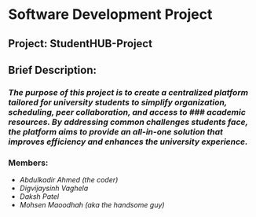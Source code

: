 # Software Development Project

## Project: StudentHUB-Project

## Brief Description: 

### *The purpose of this project is to create a centralized platform tailored for university students to simplify organization, scheduling, peer collaboration, and access to ### academic resources. By addressing common challenges students face, the platform aims to provide an all-in-one solution that improves efficiency and enhances the university experience.*

### Members: 

 - *Abdulkadir Ahmed (the coder)*
 - *Digvijaysinh Vaghela*
 - *Daksh Patel*
 - *Mohsen Maoodhah (aka the handsome guy)*
